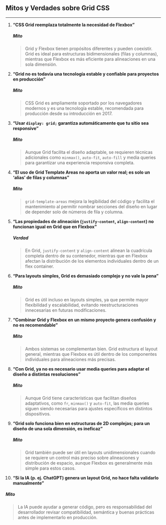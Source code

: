 ## Mitos y Verdades sobre Grid CSS
---

1. **“CSS Grid reemplaza totalmente la necesidad de Flexbox”**  
   ##### Mito
   > Grid y Flexbox tienen propósitos diferentes y pueden coexistir. Grid es ideal para estructuras bidimensionales (filas y columnas), mientras que Flexbox es más eficiente para alineaciones en una sola dimensión.

2. **“Grid no es todavía una tecnología estable y confiable para proyectos en producción”**  
   ##### Mito
   > CSS Grid es ampliamente soportado por los navegadores modernos y es una tecnología estable, recomendada para producción desde su introducción en 2017.

3. **“Usar `display: grid;` garantiza automáticamente que tu sitio sea responsive”**  
   ##### Mito
   > Aunque Grid facilita el diseño adaptable, se requieren técnicas adicionales como `minmax()`, `auto-fit`, `auto-fill` y media queries para garantizar una experiencia responsiva completa.

4. **“El uso de Grid Template Areas no aporta un valor real; es solo un ‘alias’ de filas y columnas”**  
   ##### Mito
   > `grid-template-areas` mejora la legibilidad del código y facilita el mantenimiento al permitir nombrar secciones del diseño en lugar de depender solo de números de fila y columna.

5. **“Las propiedades de alineación (`justify-content`, `align-content`) no funcionan igual en Grid que en Flexbox”**  
   ##### Verdad
   > En Grid, `justify-content` y `align-content` alinean la cuadrícula completa dentro de su contenedor, mientras que en Flexbox afectan la distribución de los elementos individuales dentro de un flex container.

6. **“Para layouts simples, Grid es demasiado complejo y no vale la pena”**  
   ##### Mito
   > Grid es útil incluso en layouts simples, ya que permite mayor flexibilidad y escalabilidad, evitando reestructuraciones innecesarias en futuras modificaciones.

7. **“Combinar Grid y Flexbox en un mismo proyecto genera confusión y no es recomendable”**  
   ##### Mito
   > Ambos sistemas se complementan bien. Grid estructura el layout general, mientras que Flexbox es útil dentro de los componentes individuales para alineaciones más precisas.

8. **“Con Grid, ya no es necesario usar media queries para adaptar el diseño a distintas resoluciones”**  
   ##### Mito
   > Aunque Grid tiene características que facilitan diseños adaptativos, como `fr`, `minmax()` y `auto-fit`, las media queries siguen siendo necesarias para ajustes específicos en distintos dispositivos.

9. **“Grid solo funciona bien en estructuras de 2D complejas; para un diseño de una sola dimensión, es ineficaz”**  
   ##### Mito
   > Grid también puede ser útil en layouts unidimensionales cuando se requiere un control más preciso sobre alineaciones y distribución de espacio, aunque Flexbox es generalmente más simple para estos casos.

10. **“Si la IA (p. ej. ChatGPT) genera un layout Grid, no hace falta validarlo manualmente”**  
   ##### Mito
   > La IA puede ayudar a generar código, pero es responsabilidad del desarrollador revisar compatibilidad, semántica y buenas prácticas antes de implementarlo en producción.

